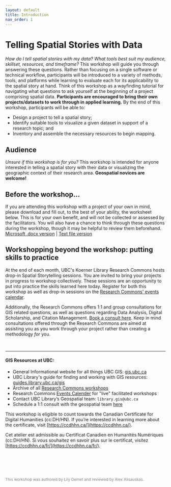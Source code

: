 ```yaml
---
layout: default
title: Introduction
nav_order: 1
---
```

# Telling Spatial Stories with Data
    
*How do I tell spatial stories with my data? What tools best suit my audience, skillset, resources, and timeframe?* This workshop will guide you through answering these questions. Rather than focusing on a single software or technical workflow, participants will be introduced to a variety of methods, tools, and platforms while learning to evaluate each for its applicability to the spatial story at hand. Think of this workshop as a wayfinding tutorial for navigating what questions to ask yourself at the beginning of a project comprising spatial data. **Participants are encouraged to bring their own projects/datasets to work through in applied learning.** By the end of this workshop, participants will be able to:

- Design a project to tell a spatial story;
- Identify suitable tools to visualize a given dataset in support of a research topic; and
- Inventory and assemble the necessary resources to begin mapping.

 <!-- During the workshop, participants will be guided through key concepts of project design. You will also be introduced to a variety of mapping tools, and given the opportunity to evaluate which platforms and methods best suit your data, audience, and research objectives.  -->
 

## Audience
*Unsure if this workshop is for you?* This workshop is intended for anyone interested in telling a spatial story with their data or visualizing the geographic context of their research area. **Geospatial novices are welcome!**

## Before the workshop... 
 If you are attending this workshop with a project of your own in mind, please download and fill out, to the best of your ability, the worksheet below. This is for your own benefit, and will not be collected or assessed by the facilitators. You will also have a chance to think through these questions during the workshop, though it may be helpful to review them beforehand.  
[Microsoft .docx version](./content/project-design-worksheet.docx) | 
[Text file version](./content/project-design-worksheet.rtf)



## Workshopping beyond the workshop: putting skills to practice  
 At the end of each month, UBC's Koerner Library Research Commons hosts drop-in Spatial Storytelling sessions. You are invited to bring your projects in progress to workshop collectively. These sessions are an opportunity to put into practice the skills learned here today. Register for both this workshop as well as drop-in sessions on the [Research Commons' events calendar](https://researchcommons.library.ubc.ca/workshops/).

Additionally, the Research Commons offers 1:1 and group consultations for GIS related questions, as well as questions regarding Data Analysis, Digital Scholarship, and Citation Management. [Book a consult here](https://libcal.library.ubc.ca/appointments/research_commons). Keep in mind consultations offered through the Research Commons are aimed at assisting you as you work through your project rather than creating a methodology *for* you.

      

<br>

--- 
#### GIS Resources at UBC:

- General Informational website for all things UBC GIS: [gis.ubc.ca](http://gis.ubc.ca/)
- UBC Library's guide for finding and working with GIS resources: [guides.library.ubc.ca/gis](http://guides.library.ubc.ca/gis)
- Archive of all [Research Commons workshops](https://ubc-library-rc.github.io/)
- Research Commons [Events Calender](https://researchcommons.library.ubc.ca/workshops/) for "live" facilitated workshops
- Contact UBC Library’s Geospatial team: `library.gis@ubc.ca`
- Schedule a 1:1 consult with the geospatial team [here](https://libcal.library.ubc.ca/appointments/research_commons#s-lc-public-pt)


This workshop is eligible to count towards the Canadian Certificate for Digital Humanities (cc:DH/HN). If you’re interested in learning more about the certificate, visit [https://ccdhhn.ca/](https://ccdhhn.ca/).

Cet atelier est admissible au Certificat Canadien en Humanités Numériques (cc:DH/HN). Si vous souhaitez en savoir plus sur le certificat, visitez [https://ccdhhn.ca/fr/](https://ccdhhn.ca/fr/).

<p style="margin-top:90px"></p>
<p style="color:grey; font-size:12px">This workshop was authored by Lily Demet and reviewed by Alex Alisauskas.</p>


<!-- # Preparing for Day 2

In the second session, you will put into practice the skills learned on today by working through a project of your own, or thinking through the project of another participant. You are encouraged to bring your own ideas, datasets, and projects in any stage. 

To prepare, make your way through the Project Design worksheet and answer the questions as best you can. Try out some of the different tools introduced today. Even if you don't intend to use every tool, it can be fun to simply explore their capacities.  -->
